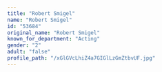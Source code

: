 ```yaml
---
title: "Robert Smigel"
name: "Robert Smigel"
id: "53684"
original_name: "Robert Smigel"
known_for_department: "Acting"
gender: "2"
adult: "false"
profile_path: "/xGlGVcLhiZ4a7GIGlLzGmZtbvUF.jpg"
---
```

